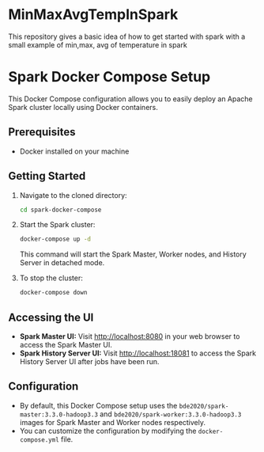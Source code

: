 # MinMaxAvgTempInSpark
This repository gives a basic idea of how to get started with spark with a small example of min,max, avg of temperature in spark



# Spark Docker Compose Setup

This Docker Compose configuration allows you to easily deploy an Apache Spark cluster locally using Docker containers.

## Prerequisites

- Docker installed on your machine

## Getting Started


1. Navigate to the cloned directory:

   ```bash
   cd spark-docker-compose
   ```

2. Start the Spark cluster:

   ```bash
   docker-compose up -d
   ```

   This command will start the Spark Master, Worker nodes, and History Server in detached mode.

3. To stop the cluster:

   ```bash
   docker-compose down
   ```

## Accessing the UI

- **Spark Master UI:** Visit [http://localhost:8080](http://localhost:8080) in your web browser to access the Spark Master UI.
- **Spark History Server UI:** Visit [http://localhost:18081](http://localhost:18081) to access the Spark History Server UI after jobs have been run.

## Configuration

- By default, this Docker Compose setup uses the `bde2020/spark-master:3.3.0-hadoop3.3` and `bde2020/spark-worker:3.3.0-hadoop3.3` images for Spark Master and Worker nodes respectively.
- You can customize the configuration by modifying the `docker-compose.yml` file.